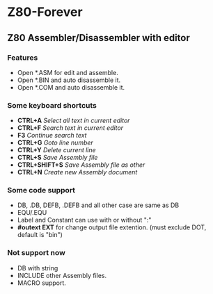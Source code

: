 # Z80-Forever
## Z80 Assembler/Disassembler with editor

### Features
* Open *.ASM for edit and assemble.
* Open *.BIN and auto disassemble it.
* Open *.COM and auto disassemble it.

### Some keyboard shortcuts
* **CTRL+A**   *Select all text in current editor*
* **CTRL+F**   *Search text in current editor*
* **F3**   *Continue search text*
* **CTRL+G**   *Goto line number*
* **CTRL+Y**   *Delete current line*
* **CTRL+S**   *Save Assembly file*
* **CTRL+SHIFT+S**   *Save Assembly file as other*
* **CTRL+N**   *Create new Assembly document*

### Some code support
* DB, .DB, DEFB, .DEFB and all other case are same as DB
* EQU/.EQU
* Label and Constant can use with or without ":"
* **#outext EXT** for change output file extention. (must exclude DOT, default is "bin")

### Not support now
* DB with string
* INCLUDE other Assembly files.
* MACRO support.
